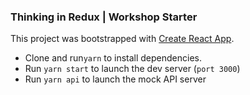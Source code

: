 ### Thinking in Redux | Workshop Starter

This project was bootstrapped with 
[Create React App](https://github.com/facebookincubator/create-react-app).

- Clone and run`yarn` to install dependencies.  
- Run `yarn start` to launch the dev server (`port 3000`)
- Run `yarn api` to launch the mock API server

